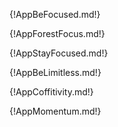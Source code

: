 {!AppBeFocused.md!}

{!AppForestFocus.md!}

{!AppStayFocused.md!}

{!AppBeLimitless.md!}

{!AppCoffitivity.md!}

{!AppMomentum.md!}


